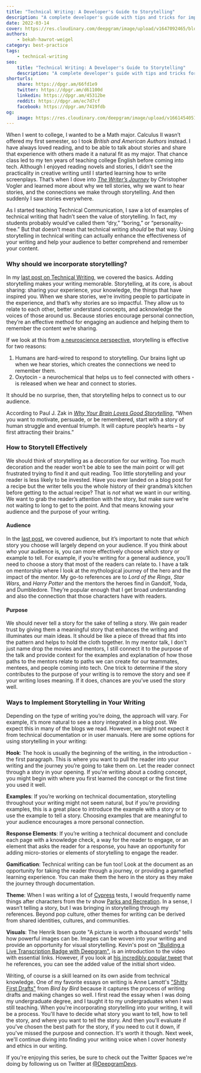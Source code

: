```yaml
---
title: "Technical Writing: A Developer's Guide to Storytelling"
description: "A complete developer's guide with tips and tricks for implementing storytelling into technical writing and documentation. Read more here."
date: 2022-03-14
cover: https://res.cloudinary.com/deepgram/image/upload/v1647092465/blog/2022/03/technical-writing-a-developers-guide-to-storytelling/storytelling-in-technical-blog-posts%402x.jpg
authors:
    - bekah-hawrot-weigel
category: best-practice
tags:
    - technical-writing
seo:
    title: "Technical Writing: A Developer's Guide to Storytelling"
    description: "A complete developer's guide with tips and tricks for implementing storytelling into technical writing and documentation. Read more here."
shorturls:
    share: https://dpgr.am/66fd1e9
    twitter: https://dpgr.am/d61100d
    linkedin: https://dpgr.am/45312be
    reddit: https://dpgr.am/ec7d7cf
    facebook: https://dpgr.am/7419fdb
og:
    image: https://res.cloudinary.com/deepgram/image/upload/v1661454051/blog/technical-writing-a-developers-guide-to-storytelling/ograph.png
---
```


When I went to college, I wanted to be a Math major. Calculus II wasn’t offered my first semester, so I took *British and American Authors* instead. I have always loved reading, and to be able to talk about stories and share that experience with others made it a natural fit as my major. That chance class led to my ten years of teaching college English before coming into tech. Although I enjoyed reading novels and stories, I didn’t see the practicality in creative writing until I started learning how to write screenplays. That’s when I dove into [*The Writer’s Journey*](https://en.wikipedia.org/wiki/The_Writer%27s_Journey:_Mythic_Structure_for_Writers) by Christopher Vogler and learned more about why we tell stories, why we want to hear stories, and the connections we make through storytelling. And then suddenly I saw stories everywhere.

As I started teaching Technical Communication, I saw a lot of examples of technical writing that hadn’t seen the value of storytelling. In fact, my students probably would’ve called them “dry,” “boring,” or “personality-free.”  But that doesn’t mean that technical writing *should* be that way. Using storytelling in technical writing can actually enhance the effectiveness of your writing and help your audience to better comprehend and remember your content.

### Why should we incorporate storytelling?

In my [last post on Technical Writing](https://developers.deepgram.com/blog/2022/03/technical-writing-a-beginners-guide/), we covered the basics. Adding storytelling makes your writing memorable. Storytelling, at its core, is about sharing: sharing your experience, your knowledge, the things that have inspired you. When we share stories, we’re inviting people to participate in the experience, and that’s why stories are so impactful. They allow us to relate to each other, better understand concepts, and acknowledge the voices of those around us. Because stories encourage personal connection, they’re an effective method for engaging an audience and helping them to remember the content we’re sharing.

If we look at this from [a neuroscience perspective](https://contentmarketinginstitute.com/cco-digital/april-2019/storytelling-neuroscience-joe-lazauskas/), storytelling is effective for two reasons:

1.  Humans are hard-wired to respond to storytelling. Our brains light up when we hear stories, which creates the connections we need to remember them.
2.  Oxytocin - a neurochemical that helps us to feel connected with others - is released when we hear and connect to stories.

It should be no surprise, then, that storytelling helps to connect us to our audience.

According to Paul J. Zak in [*Why Your Brain Loves Good Storytelling*](https://hbr.org/2014/10/why-your-brain-loves-good-storytelling), “When you want to motivate, persuade, or be remembered, start with a story of human struggle and eventual triumph. It will capture people’s hearts – by first attracting their brains.”

### How to Storytell Effectively

We should think of storytelling as a decoration for our writing. Too much decoration and the reader won’t be able to see the main point or will get frustrated trying to find it and quit reading. Too little storytelling and your reader is less likely to be invested. Have you ever landed on a blog post for a recipe but the writer tells you the whole history of their grandma’s kitchen before getting to the actual recipe? That is *not* what we want in our writing. We want to grab the reader’s attention with the story, but make sure we’re not waiting to long to get to the point. And that means knowing your audience and the purpose of your writing.

#### Audience

In the [last post](https://developers.deepgram.com/blog/2022/03/technical-writing-a-beginners-guide/), we covered audience, but it’s important to note that *which* story you choose will largely depend on your audience. If you think about *who* your audience is, you can more effectively choose which story or example to tell. For example, if you’re writing for a general audience, you’ll need to choose a story that most of the readers can relate to. I have a talk on mentorship where I look at the mythological journey of the hero and the impact of the mentor. My go-to references are to *Lord of the Rings*, *Star Wars*, and *Harry Potter* and the mentors the heroes find in Gandolf, Yoda, and Dumbledore. They’re popular enough that I get broad understanding and also the connection that those characters have with readers.

#### Purpose

We should never tell a story for the sake of telling a story. We gain reader trust by giving them a meaningful story that enhances the writing and illuminates our main ideas. It should be like a piece of thread that fits into the pattern and helps to hold the cloth together. In my mentor talk, I don't just name drop the movies and mentors, I still connect it to the purpose of the talk and provide context for the examples and explanation of how those paths to the mentors relate to paths we can create for our teammates, mentees, and people coming into tech. One trick to determine if the story contributes to the purpose of your writing is to remove the story and see if your writing loses meaning. If it does, chances are you’ve used the story well.

### Ways to Implement Storytelling in Your Writing

Depending on the type of writing you’re doing, the approach will vary. For example, it’s more natural to see a story integrated in a blog post. We expect this in many of the blogs we read. However, we might not expect it from technical documentation or in user manuals. Here are some options for using storytelling in your writing:

**Hook**: The hook is usually the beginning of the writing, in the introduction - the first paragraph. This is where you want to pull the reader into your writing and the journey you’re going to take them on. Let the reader connect through a story in your opening. If you're writing about a coding concept, you might begin with where you first learned the concept or the first time you used it well.

**Examples**: If you’re working on technical documentation, storytelling throughout your writing might not seem natural, but if you’re providing examples, this is a great place to introduce the example with a story or to use the example to tell a story. Choosing examples that are meaningful to your audience encourages a more personal connection.

**Response Elements**: If you’re writing a technical document and conclude each page with a knowledge check, a way for the reader to engage, or an element that asks the reader for a response, you have an opportunity for adding micro-stories or elements of storytelling to engage the reader.

**Gamification**: Technical writing can be fun too! Look at the document as an opportunity for taking the reader through a journey, or providing a gamefied learning experience. You can make them the hero in the story as they make the journey through documentation.

**Theme**: When I was writing a lot of [Cypress](https://www.cypress.io/) tests, I would frequently name things after characters from the tv show [Parks and Recreation](https://www.imdb.com/title/tt1266020/). In a sense, I wasn’t telling a story, but I was bringing in storytelling through my references. Beyond pop culture, other themes for writing can be derived from shared identities, cultures, and communities.

**Visuals**: The Henrik Ibsen quote "A picture is worth a thousand words" tells how powerful images can be. Images can be woven into your writing and provide an opportunity for visual storytelling. Kevin's post on ["Building a Live Transcription Badge with Deepgram"](https://developers.deepgram.com/blog/2022/01/live-transcription-badge-video/), is an introduction to the video with essential links. However, if you look at [his incredibly popular tweet](https://twitter.com/_phzn/status/1478504862170161152?s=20\&t=uNmXTFv2kvTpml4CH19sYQ) that he references, you can see the added value of the initial short video.

Writing, of course is a skill learned on its own aside from technical knowledge. One of my favorite essays on writing is Anne Lamott's ["Shitty First Drafts"](https://wrd.as.uky.edu/sites/default/files/1-Shitty%20First%20Drafts.pdf) from *Bird by Bird* because it captures the process of writing drafts and making changes so well. I first read the essay when I was doing my undergraduate degree, and I taught it to my undergraduates when I was still teaching. When you're incorporating storytelling into your writing, it will be a process. You'll have to decide what story you want to tell, how to tell the story, and where you want to tell the story. And then you'll evaluate if you've chosen the best path for the story, if you need to cut it down, if you've missed the purpose and connection. It's worth it though. Next week, we'll continue diving into finding your writing voice when I cover honesty and ethics in our writing.

If you're enjoying this series, be sure to check out the Twitter Spaces we're doing by following us on Twitter at [@DeepgramDevs](https://twitter.com/DeepgramDevs).

        